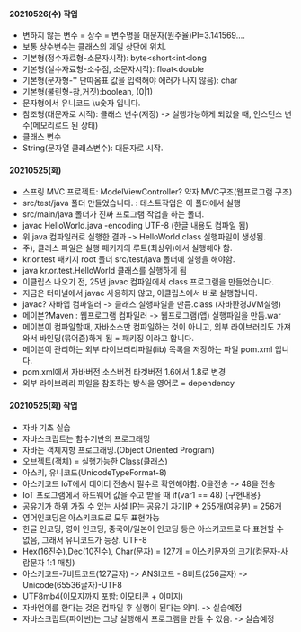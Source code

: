 #### 20210526(수) 작업
- 변하지 않는 변수 = 상수 = 변수명을 대문자(원주율)PI=3.141569....
- 보통 상수변수는 클래스의 제일 상단에 위치.
- 기본형(정수자료형-소문자시작): byte<short<int<long
- 기본형(실수자료형-소수점, 소문자시작): float<double
- 기본형(문자형-'' 단따옴표 값을 입력해야 에러가 나지 않음): char
- 기본형(불린형-참,거짓):boolean, (0|1)
- 문자형에서 유니코드 \u숫자 입니다.
- 참조형(대문자로 시작): 클래스 변수(저장) -> 실행가능하게 되었을 때, 인스턴스 변수(메모리로드 된 상태)
- 클래스 변수
- String(문자열 클래스변수): 대문자로 시작.

#### 20210525(화)
- 스프링 MVC 프로젝트: ModelViewController? 약자 MVC구조(웹프로그램 구조)
- src/test/java 폴더 만들었습니다. : 테스트작업은 이 폴더에서 실행
- src/main/java 폴더가 진짜 프로그램 작업을 하는 폴더.
- javac HelloWorld.java -encoding UTF-8 (한글 내용도 컴파일 됨)
- 위 java 컴파일러로 실행한 결과 -> HelloWorld.class 실행파일이 생성됨.
- 주), 클래스 파일은 실행 패키지의 루트(최상위)에서 실행해야 함.
- kr.or.test 패키지 root 폴더 src/test/java 폴더에 실행을 해야함.
- java kr.or.test.HelloWorld 클래스를 실행하게 됨
- 이클립스 나오기 전, 25년 javac 컴파일에서 class 프로그램을 만들었습니다.
- 지금은 터미널에서 javac 사용하지 않고, 이클립스에서 바로 실행합니다.
- javac? 자바앱 컴파일러 -> 클래스 실행파일을 만듬.class (자바환경JVM실행)
- 메이븐?Maven : 웹프로그램 컴파일러 -> 웹프로그램(앱) 실행파일을 만듬.war
- 메이븐이 컴파일할때, 자바소스만 컴파일하는 것이 아니고, 외부 라이브러리도 가져와서 바인딩(묶어줌)하게 됨 = 패키징 이라고 합니다.
- 메이븐이 관리하는 외부 라이브러리파일(lib) 목록을 저장하는 파일 pom.xml 입니다.
- pom.xml에서 자바버전 소스버전 타겟버전 1.6에서 1.8로 변경
- 외부 라이브러리 파일을 참조하는 방식을 영어로 = dependency
#### 20210525(화) 작업
- 자바 기초 실습
- 자바스크립트는 함수기반의 프로그래밍
- 자바는 객체지향 프로그래밍.(Object Oriented Program)
- 오브젝트(객체) = 실행가능한 Class(클래스)
- 아스키, 유니코드(UnicodeTypeFormat-8)
- 아스키코드 IoT에서 데이터 전송시 필수로 확인해야함. 0을전송 -> 48을 전송
- IoT 프로그램에서 하드웨어 값을 주고 받을 때 if(var1 == 48) {구현내용}
- 공유기가 하위 가질 수 있는 사설 IP는 공유기 자기IP + 255개(여유분) = 256개
- 영어인코딩은 아스키코드로 모두 표현가능
- 한글 인코딩, 영어 인코딩, 중국어/일본어 인코딩 등은 아스키코드로 다 표현할 수 없음, 그래서 유니코드가 등장. UTF-8
- Hex(16진수),Dec(10진수), Char(문자) = 127개 = 아스키문자의 크기(컴문자-사람문자 1:1 매칭)
- 아스키코드-7비트코드(127글자) -> ANSI코드 - 8비트(256글자) -> Unicode(65536글자)-UTF8
- UTF8mb4(이모지까지 포함: 이모티콘 + 이미지)
- 자바언어를 한다는 것은 컴파일 후 실행이 된다는 의미. -> 실습예정
- 자바스크립트(파이썬)는 그냥 실행해서 프로그램을 만들 수 있음. -> 실습예정